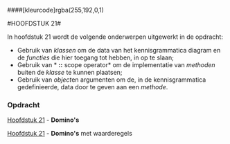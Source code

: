####[kleurcode]rgba(255,192,0,1)

#HOOFDSTUK 21#

In hoofdstuk 21 wordt de volgende onderwerpen uitgewerkt in de opdracht:

- Gebruik van *klassen* om de data  van het kennisgrammatica diagram en de *functies* die hier toegang tot hebben, in op te slaan;
- Gebruik van * **::** scope operator* om de implementatie van *methoden* buiten de *klasse* te kunnen plaatsen;
- Gebruik van *object*en argumenten om de, in de kennisgrammatica gedefinieerde, data door te geven aan een *methode*.

### Opdracht

[Hoofdstuk 21](https://elo.kw1c.nl/CMS/Studie/811%20ICT-Academie/811%20VakkenInhoud/%5BB.08%20C++%5D%20C++/25187%20%C2%A0%20Applicatie-%20en%20mediaontwikkelaar/Periode%2007/Productie/02.%20Opdrachten/21_Dominos.opdracht.xlsx) - **Domino's**

[Hoofdstuk 21](https://elo.kw1c.nl/CMS/Studie/811%20ICT-Academie/811%20VakkenInhoud/%5BB.08%20C++%5D%20C++/25187%20%C2%A0%20Applicatie-%20en%20mediaontwikkelaar/Periode%2007/Productie/02.%20Opdrachten/21_Dominos.opdracht2.xlsx) - **Domino's** met waarderegels

